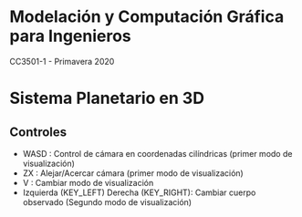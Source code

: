 # Modelación y Computación Gráfica para Ingenieros
CC3501-1 - Primavera 2020
 
# Sistema Planetario en 3D
## Controles
- WASD : Control de cámara en coordenadas cilíndricas (primer modo de visualización)
- ZX : Alejar/Acercar cámara (primer modo de visualización)
- V : Cambiar modo de visualización
- Izquierda (KEY_LEFT) Derecha (KEY_RIGHT): Cambiar cuerpo observado (Segundo modo de visualización)
